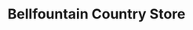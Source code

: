 ---
title: "Bellfountain Country Store"
url: /monroe/bellfountain-country-store/
shop: convenience
---